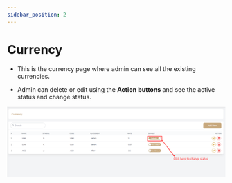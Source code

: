 ```yaml
---
sidebar_position: 2
---
```


# Currency

- This is the currency page where admin can see all the existing currencies.


- Admin can delete or edit using the **Action buttons** and see the active status and change status.

![Currency](./img/5.png)